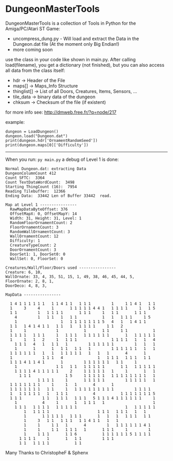 # DungeonMasterTools
DungeonMasterTools is a collection of Tools in Python for the Amiga/PC/Atari ST Game:

* uncompress_dung.py - Will load and extract the Data in the Dungeon.dat file (At the moment only Big Endian!)
* more coming soon

use the class in your code like shown in main.py. After calling load(filename), you get a dictionary (not finished), but you can also access all data from the class itself:

* hdr -> Header of the File 
* maps[] -> Maps_Info Structure 
* thinglist[] -> List of all Doors, Creatures, Items, Sensors, ...
* tile_data -> binary data of the dungeon
* chksum -> Checksum of the file (if existent)

for more info see: 
http://dmweb.free.fr/?q=node/217

example:
```
dungeon = LoadDungeon()
dungeon.load("Dungeon.dat")
print(dungeon.hdr['OrnamentRandomSeed'])
print(dungeon.maps[0]['Difficulty'])
```

---
When you run: 
```py main.py``` 
a debug of Level 1 is done:

```
Normal Dungeon.dat: extracting Data
DungeonColumnCount 412
Count SFTC:  3364
Count TextDataWordCount:  3498
Starting ThingCount (16):  7954
Reading Tilebuffer:  12366
Ending Data:  33442 Len of Buffer 33442  read.

Map at Level 1 ----------------
  RawMapDataByteOffset: 376
  OffsetMapX: 0, OffsetMapY: 14
  Width: 31, Height: 31, Level: 1
  RandomFloorOrnamentCount: 2
  FloorOrnamentCount: 3
  RandomWallOrnamentCount: 3
  WallOrnamentCount: 12
  Difficulty: 1
  CreatureTypeCount: 2
  DoorOrnamentCount: 3
  DoorSet1: 1, DoorSet0: 0
  WallSet: 0, FloorSet: 0

Creatures/Wall/Floor/Doors used ----------------
Creature: 6, 10, 
WallOrnate: 33, 4, 35, 51, 15, 1, 49, 38, 46, 45, 44, 5, 
FloorOrnate: 2, 8, 1, 
DoorDeco: 4, 8, 3, 

MapData ----------------

  1 4 1 1 1 1 1 1   1 1 4 1 1   1 1 1         1     1 1 4 1   1 1 
  1     3     4     1       1 1 1 1 1 4 4 1   1 1 1 1     1   1 5 
  1 1         1   1 1 1 1       1 1 1     1   1 1       1 1 1     
    4         1   1 1   1   1 1           1   1   1 1 1     1 5   
    1                   1   1 1 1 1 1 1 1 5   4   1   1 4 1 1     
  1 1   1 4 1 4 1 1   1 1   1   1 1 1 1     1 1   2               
  1     1             1           1       1 1     1 1           1 
  1 1 1 1   1 1 1     1   1 1 1   1 1 1 1 1 1       1   1 1 1 1 1 
  1     1   1   2     1   1 1 1               1 1 1 1   1   1   4 
    1 1 1   4   1   1 1   1         1 1 1 1 1 1         1   1   1 
    1       1       1   1 1   1 1   1         1 1 1 1 1 1   1   1 
  1 1 1 1 1 1   1   1   1 1 1 1 1   1   1   1       4       1     
  1             1 1 1   4               1   1 1 1   1 1 1   1 1   
  1 1 1 4 1 1 4 1       1         1 1 1 1 1 1   1 1     1         
    1                 1 1   1 1   1 1 1 1 1       1 1   1 1 1 1 1 
    1 1 1 1 4 1 1 1 1 1     2     1 1 1 1 1   1     1       1   1 
      1 1 1               1 5     1 1 1 1 1   1 1 1 1 1 1 1 1   1 
              1 1 1 1     1       1 1 1 1 1         1 1 1 1 1   1 
  1 1 1 1 1 1 1     1     1   1       4       1                   
  1 1 1 1 1 1 1   1 1     1   1 1 1 1 1 1 1 1 1         1 1 1 1   
  1   1 1 1 1 1   1   1 1 1           4           1 1 1 1 1 1 1 5 
  1 1 1         1 1   1 1 1   1 1 1   5 1 1 1 4 1 1 1 1 1 1     1 
    1           4     1       1   1 1 1   1                     1 
    1 1 1   1 1 1 1   1 1 1 1 1                     1   1 1 1 1 1 
        1   1 1 1 1                     1 1 1   1 1 1   1   1     
        1       1 1 1 1 1   1 1 1       1   1   1   1 1 1   1 1   
        1     3   1 1   1 1 1   1 1 4 1 1   1   1                 
        1     1     1 1   1       4         1   1 1 1 1 1 1 4 1   
        1     1     1 1   1 1 1   1       1 1 1     1         1   
        1     1 1 1       1 1 6           1 1 1 1 1 1 5 1 1 1 1   
      1 1 1 1     1       1   1 1         1 1 1                   
      1 1   1 1 1 1           1 1                   
```

Many Thanks to ChristopheF & Sphenx
